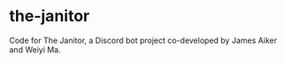 # the-janitor
Code for The Janitor, a Discord bot project co-developed by James Aiker and Weiyi Ma.
